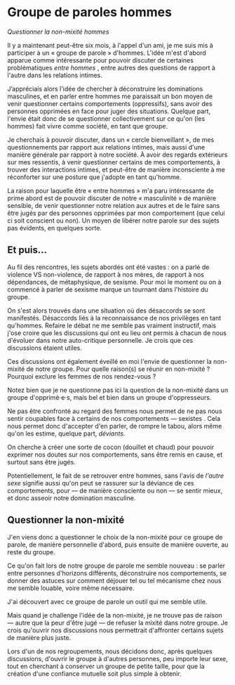 # Groupe de paroles hommes
*Questionner la non-mixité hommes*

Il y a maintenant peut-être six mois, à l'appel d'un ami, je me suis mis à participer à un « groupe de parole » d'hommes. L'idée m'est d'abord apparue comme intéressante pour pouvoir discuter de certaines problématiques _entre hommes_ , entre autres des questions de rapport à l'autre dans les relations intimes.

J’appréciais alors l'idée de chercher à déconstruire les dominations masculines, et en parler entre hommes me paraissait un bon moyen de venir questionner certains comportements (oppressifs), sans avoir des personnes opprimées en face pour juger des situations. Quelque part, l'envie était donc de se questionner collectivement sur ce qu'on (les hommes) fait vivre comme société, en tant que groupe.

Je cherchais à pouvoir discuter, dans un « cercle bienveillant », de mes questionnements par rapport aux relations intimes, mais aussi d'une manière générale par rapport à notre société. À avoir des regards extérieurs sur mes ressentis, à venir questionner certains de mes comportements, à trouver des interactions intimes, et peut-être de manière inconsciente à me réconforter sur une posture que j'adopte en tant qu'homme.

La raison pour laquelle être « entre hommes » m'a paru intéressante de prime abord est de pouvoir discuter de notre « masculinité » de manière sensible, de venir questionner notre relation aux autres et de le faire sans être jugés par des personnes opprimées par mon comportement (que celui ci soit conscient ou non). Un moyen de libérer notre parole sur des sujets pas évidents, en quelques sorte.

## Et puis…

Au fil des rencontres, les sujets abordés ont été vastes :  on a parlé de violence VS non-violence, de rapport à nos mères, de rapport à nos dépendances, de métaphysique, de sexisme. Pour moi le moment ou on à commencé à parler de sexisme marque un tournant dans l'histoire du groupe.

On s'est alors trouvés dans une situation où des désaccords se sont manifestés. Désaccords liés à la reconnaissance de nos privilèges en tant qu'hommes. Refaire le débat ne me semble pas vraiment instructif, mais j'ose croire que les discussions qui ont eu lieu ont permis à chacun de nous d'évoluer dans notre auto-critique personnelle. Je crois que ces discussions étaient utiles.

Ces discussions ont également éveillé en moi l'envie de questionner la non-mixité de notre groupe. Pour quelle raison(s) se réunir en non-mixité ? Pourquoi exclure les femmes de nos rendez-vous ?

Notez bien que je ne questionne pas ici la question de la non-mixité dans un groupe d'opprimé⋅e⋅s, mais bel et bien dans un groupe d'oppresseurs.

Ne pas être confronté au regard des femmes nous permet de ne pas nous sentir coupables face à certains de nos comportements — sexistes . Cela nous permet donc d'accepter d'en parler, de rompre le tabou, alors même qu'on les estime, quelque part,  _déviants_.

On cherche à créer une sorte de cocon (douillet et chaud) pour pouvoir exprimer nos doutes sur nos comportements, sans être remis en cause, et surtout sans être jugés.

Potentiellement, le fait de se retrouver entre hommes, sans l'avis de _l'autre sexe_ signifie aussi qu'on peut se rassurer sur la déviance de ces comportements, pour — de manière consciente ou non — se sentir mieux, et donc asseoir notre domination masculine.

## Questionner la non-mixité

J'en viens donc a questionner le choix de la non-mixité pour ce groupe de parole, de manière personnelle d'abord, puis ensuite de manière ouverte, au reste du groupe.

Ce qu'on fait lors de notre groupe de parole me semble nouveau : se parler entre personnes d'horizons différents, déconstruire nos comportements, se donner des astuces sur comment déjouer tel ou tel mécanisme chez nous me semble louable, voire même nécessaire.

J'ai découvert avec ce groupe de parole un outil qui me semble utile.

Mais quand je challenge l'idée de la non-mixité, je ne trouve pas de raison — autre que la peur d'être jugé — de refuser la mixité dans notre groupe. Je crois qu'ouvrir nos discussions nous permettrait d'affronter certains sujets de manière plus juste.

Lors d'un de nos regroupements, nous décidons donc, après quelques discussions, d'ouvrir le groupe à d'autres personnes, peu importe leur sexe, tout en cherchant à conserver un groupe de petite taille, pour que la création d'une confiance mutuelle soit plus simple à obtenir.